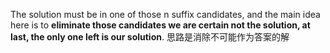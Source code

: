 The solution must be in one of those n suffix candidates, and the main idea here is to **eliminate those candidates we are certain not the solution, at last, the only one left is our solution**.
思路是消除不可能作为答案的解
